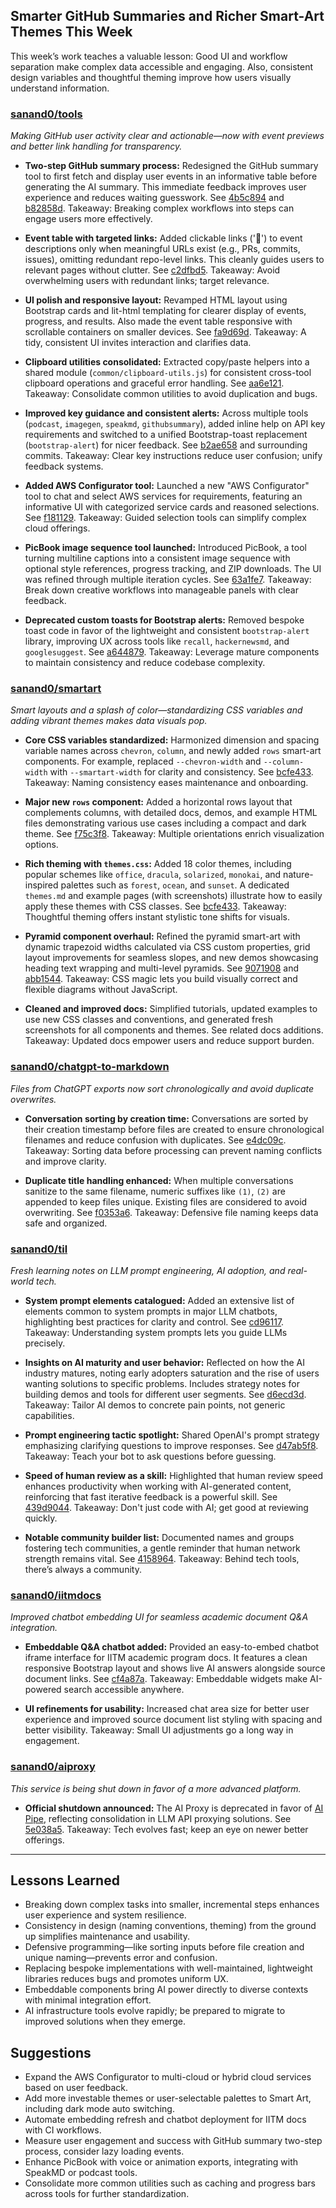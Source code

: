 ## Smarter GitHub Summaries and Richer Smart-Art Themes This Week

This week’s work teaches a valuable lesson: Good UI and workflow separation make complex data accessible and engaging. Also, consistent design variables and thoughtful theming improve how users visually understand information.

### [sanand0/tools](https://github.com/sanand0/tools)

_Making GitHub user activity clear and actionable—now with event previews and better link handling for transparency._

- **Two-step GitHub summary process:** Redesigned the GitHub summary tool to first fetch and display user events in an informative table before generating the AI summary. This immediate feedback improves user experience and reduces waiting guesswork. See [4b5c894](https://github.com/sanand0/tools/commit/4b5c894c04f436bb98be4429c3d4f543d5605d4f) and [b82858d](https://github.com/sanand0/tools/commit/b82858d4480b543b78e994e25811952d47a64859). Takeaway: Breaking complex workflows into steps can engage users more effectively.

- **Event table with targeted links:** Added clickable links ('🔗') to event descriptions only when meaningful URLs exist (e.g., PRs, commits, issues), omitting redundant repo-level links. This cleanly guides users to relevant pages without clutter. See [c2dfbd5](https://github.com/sanand0/tools/commit/c2dfbd5662d868c02a7beb1862fd3c4ed1b26858). Takeaway: Avoid overwhelming users with redundant links; target relevance.

- **UI polish and responsive layout:** Revamped HTML layout using Bootstrap cards and lit-html templating for clearer display of events, progress, and results. Also made the event table responsive with scrollable containers on smaller devices. See [fa9d69d](https://github.com/sanand0/tools/commit/fa9d69d17de8e6b78b9bde712763bc467f267246). Takeaway: A tidy, consistent UI invites interaction and clarifies data.

- **Clipboard utilities consolidated:** Extracted copy/paste helpers into a shared module (`common/clipboard-utils.js`) for consistent cross-tool clipboard operations and graceful error handling. See [aa6e121](https://github.com/sanand0/tools/commit/aa6e1214b11cf643fd7c1c16ba5b1e959582dcc8). Takeaway: Consolidate common utilities to avoid duplication and bugs.

- **Improved key guidance and consistent alerts:** Across multiple tools (`podcast`, `imagegen`, `speakmd`, `githubsummary`), added inline help on API key requirements and switched to a unified Bootstrap-toast replacement (`bootstrap-alert`) for nicer feedback. See [b2ae658](https://github.com/sanand0/tools/commit/b2ae65810d8008946a12f717c0a0a6230fcbc3eb) and surrounding commits. Takeaway: Clear key instructions reduce user confusion; unify feedback systems.

- **Added AWS Configurator tool:** Launched a new "AWS Configurator" tool to chat and select AWS services for requirements, featuring an informative UI with categorized service cards and reasoned selections. See [f181129](https://github.com/sanand0/tools/commit/f181129aa974616826dca35232311083ee1c6804). Takeaway: Guided selection tools can simplify complex cloud offerings.

- **PicBook image sequence tool launched:** Introduced PicBook, a tool turning multiline captions into a consistent image sequence with optional style references, progress tracking, and ZIP downloads. The UI was refined through multiple iteration cycles. See [63a1fe7](https://github.com/sanand0/tools/commit/63a1fe77583e0eecaf6f9208d5f70c9a5631240e). Takeaway: Break down creative workflows into manageable panels with clear feedback.

- **Deprecated custom toasts for Bootstrap alerts:** Removed bespoke toast code in favor of the lightweight and consistent `bootstrap-alert` library, improving UX across tools like `recall`, `hackernewsmd`, and `googlesuggest`. See [a644879](https://github.com/sanand0/tools/commit/a644879a8ca081d9a5b5d79430beb9b3f12455a6). Takeaway: Leverage mature components to maintain consistency and reduce codebase complexity.

### [sanand0/smartart](https://github.com/sanand0/smartart)

_Smart layouts and a splash of color—standardizing CSS variables and adding vibrant themes makes data visuals pop._

- **Core CSS variables standardized:** Harmonized dimension and spacing variable names across `chevron`, `column`, and newly added `rows` smart-art components. For example, replaced `--chevron-width` and `--column-width` with `--smartart-width` for clarity and consistency. See [bcfe433](https://github.com/sanand0/smartart/commit/bcfe43376f9dd74d7ce4a8e2d7ca5c1654bbe20b). Takeaway: Naming consistency eases maintenance and onboarding.

- **Major new `rows` component:** Added a horizontal rows layout that complements columns, with detailed docs, demos, and example HTML files demonstrating various use cases including a compact and dark theme. See [f75c3f8](https://github.com/sanand0/smartart/commit/f75c3f806bb96e34320ac7631832167fad204fe6). Takeaway: Multiple orientations enrich visualization options.

- **Rich theming with `themes.css`:** Added 18 color themes, including popular schemes like `office`, `dracula`, `solarized`, `monokai`, and nature-inspired palettes such as `forest`, `ocean`, and `sunset`. A dedicated `themes.md` and example pages (with screenshots) illustrate how to easily apply these themes with CSS classes. See [bcfe433](https://github.com/sanand0/smartart/commit/bcfe43376f9dd74d7ce4a8e2d7ca5c1654bbe20b). Takeaway: Thoughtful theming offers instant stylistic tone shifts for visuals.

- **Pyramid component overhaul:** Refined the pyramid smart-art with dynamic trapezoid widths calculated via CSS custom properties, grid layout improvements for seamless slopes, and new demos showcasing heading text wrapping and multi-level pyramids. See [9071908](https://github.com/sanand0/smartart/commit/90719084cb95b3f95f04b5c0c50a0d2ece57c7bf) and [abb1544](https://github.com/sanand0/smartart/commit/abb1544124b90b0d3b21bea20d78d5203bc3c54d). Takeaway: CSS magic lets you build visually correct and flexible diagrams without JavaScript.

- **Cleaned and improved docs:** Simplified tutorials, updated examples to use new CSS classes and conventions, and generated fresh screenshots for all components and themes. See related docs additions. Takeaway: Updated docs empower users and reduce support burden.

### [sanand0/chatgpt-to-markdown](https://github.com/sanand0/chatgpt-to-markdown)

_Files from ChatGPT exports now sort chronologically and avoid duplicate overwrites._

- **Conversation sorting by creation time:** Conversations are sorted by their creation timestamp before files are created to ensure chronological filenames and reduce confusion with duplicates. See [e4dc09c](https://github.com/sanand0/chatgpt-to-markdown/commit/e4dc09c6da7603bc0fb78818393c95481cf0ef6f). Takeaway: Sorting data before processing can prevent naming conflicts and improve clarity.

- **Duplicate title handling enhanced:** When multiple conversations sanitize to the same filename, numeric suffixes like `(1)`, `(2)` are appended to keep files unique. Existing files are considered to avoid overwriting. See [f0353a6](https://github.com/sanand0/chatgpt-to-markdown/commit/f0353a6bd26bd5bde7340ea0a29d36da1f45ea38). Takeaway: Defensive file naming keeps data safe and organized.

### [sanand0/til](https://github.com/sanand0/til)

_Fresh learning notes on LLM prompt engineering, AI adoption, and real-world tech._

- **System prompt elements catalogued:** Added an extensive list of elements common to system prompts in major LLM chatbots, highlighting best practices for clarity and control. See [cd96117](https://github.com/sanand0/tutorials/commit/cd96117335c96db778e1dcee089ae13ecaeca6a2). Takeaway: Understanding system prompts lets you guide LLMs precisely.

- **Insights on AI maturity and user behavior:** Reflected on how the AI industry matures, noting early adopters saturation and the rise of users wanting solutions to specific problems. Includes strategy notes for building demos and tools for different user segments. See [d6ecd3d](https://github.com/sanand0/til/commit/d6ecd3d6acd79dd52a21a6a75594546df834e7de). Takeaway: Tailor AI demos to concrete pain points, not generic capabilities.

- **Prompt engineering tactic spotlight:** Shared OpenAI's prompt strategy emphasizing clarifying questions to improve responses. See [d47ab5f8](https://github.com/sanand0/til/commit/d47ab5f8c8100d6e029bf77391e0bf30411081a9). Takeaway: Teach your bot to ask questions before guessing.

- **Speed of human review as a skill:** Highlighted that human review speed enhances productivity when working with AI-generated content, reinforcing that fast iterative feedback is a powerful skill. See [439d9044](https://github.com/sanand0/til/commit/439d90445a27a383d55c313c9858fc8e61250ca0). Takeaway: Don't just code with AI; get good at reviewing quickly.

- **Notable community builder list:** Documented names and groups fostering tech communities, a gentle reminder that human network strength remains vital. See [4158964](https://github.com/sanand0/til/commit/4158964957b698975a04bcb8e256e2102b45da91). Takeaway: Behind tech tools, there’s always a community.

### [sanand0/iitmdocs](https://github.com/sanand0/iitmdocs)

_Improved chatbot embedding UI for seamless academic document Q&A integration._

- **Embeddable Q&A chatbot added:** Provided an easy-to-embed chatbot iframe interface for IITM academic program docs. It features a clean responsive Bootstrap layout and shows live AI answers alongside source document links. See [cf4a87a](https://github.com/sanand0/iitmdocs/commit/cf4a87a877ce8ce0c038f5238861f2885af2a2b2). Takeaway: Embeddable widgets make AI-powered search accessible anywhere.

- **UI refinements for usability:** Increased chat area size for better user experience and improved source document list styling with spacing and better visibility. Takeaway: Small UI adjustments go a long way in engagement.

### [sanand0/aiproxy](https://github.com/sanand0/aiproxy)

_This service is being shut down in favor of a more advanced platform._

- **Official shutdown announced:** The AI Proxy is deprecated in favor of [AI Pipe](https://aipipe.org/), reflecting consolidation in LLM API proxying solutions. See [5e038a5](https://github.com/sanand0/aiproxy/commit/5e038a564b010762e532b1b0ebc766c5d629fa66). Takeaway: Tech evolves fast; keep an eye on newer better offerings.

---

## Lessons Learned

- Breaking down complex tasks into smaller, incremental steps enhances user experience and system resilience.
- Consistency in design (naming conventions, theming) from the ground up simplifies maintenance and usability.
- Defensive programming—like sorting inputs before file creation and unique naming—prevents error and confusion.
- Replacing bespoke implementations with well-maintained, lightweight libraries reduces bugs and promotes uniform UX.
- Embeddable components bring AI power directly to diverse contexts with minimal integration effort.
- AI infrastructure tools evolve rapidly; be prepared to migrate to improved solutions when they emerge.

## Suggestions

- Expand the AWS Configurator to multi-cloud or hybrid cloud services based on user feedback.
- Add more investable themes or user-selectable palettes to Smart Art, including dark mode auto switching.
- Automate embedding refresh and chatbot deployment for IITM docs with CI workflows.
- Measure user engagement and success with GitHub summary two-step process, consider lazy loading events.
- Enhance PicBook with voice or animation exports, integrating with SpeakMD or podcast tools.
- Consolidate more common utilities such as caching and progress bars across tools for further standardization.

